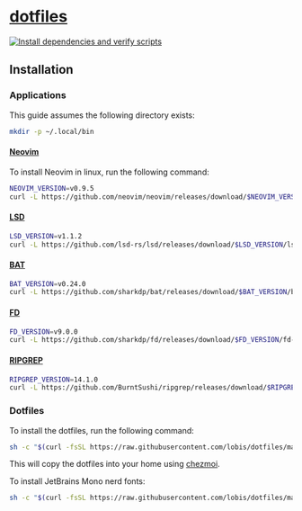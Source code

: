 # [dotfiles](https://github.com/lobis/dotfiles)

[![Install dependencies and verify scripts](https://github.com/lobis/dotfiles/actions/workflows/verify.yml/badge.svg)](https://github.com/lobis/dotfiles/actions/workflows/verify.yml)

## Installation

### Applications

This guide assumes the following directory exists:

```bash
mkdir -p ~/.local/bin
```

#### [Neovim](https://github.com/neovim/neovim)

To install Neovim in linux, run the following command:

```bash
NEOVIM_VERSION=v0.9.5
curl -L https://github.com/neovim/neovim/releases/download/$NEOVIM_VERSION/nvim-linux64.tar.gz | tar -xz -C ~/.local && ln -s ~/.local/nvim-linux64/bin/nvim ~/.local/bin/nvim
```

#### [LSD](https://github.com/lsd-rs/lsd)

```bash
LSD_VERSION=v1.1.2
curl -L https://github.com/lsd-rs/lsd/releases/download/$LSD_VERSION/lsd-$LSD_VERSION-x86_64-unknown-linux-gnu.tar.gz | tar -xz -C ~/.local && ln -s ~/.local/lsd-$LSD_VERSION-x86_64-unknown-linux-gnu/lsd ~/.local/bin/lsd
```

#### [BAT](https://github.com/sharkdp/bat)

```bash
BAT_VERSION=v0.24.0
curl -L https://github.com/sharkdp/bat/releases/download/$BAT_VERSION/bat-$BAT_VERSION-x86_64-unknown-linux-gnu.tar.gz | tar -xz -C ~/.local && ln -s ~/.local/bat-$BAT_VERSION-x86_64-unknown-linux-gnu/bat ~/.local/bin/bat
```

#### [FD](https://github.com/sharkdp/fd)

```bash
FD_VERSION=v9.0.0
curl -L https://github.com/sharkdp/fd/releases/download/$FD_VERSION/fd-$FD_VERSION-x86_64-unknown-linux-gnu.tar.gz | tar -xz -C ~/.local && ln -s ~/.local/fd-$FD_VERSION-x86_64-unknown-linux-gnu/fd ~/.local/bin/fd
```

#### [RIPGREP](https://github.com/BurntSushi/ripgrep)

```bash
RIPGREP_VERSION=14.1.0
curl -L https://github.com/BurntSushi/ripgrep/releases/download/$RIPGREP_VERSION/ripgrep-$RIPGREP_VERSION-x86_64-unknown-linux-musl.tar.gz | tar -xz -C ~/.local && ln -s ~/.local/ripgrep-$RIPGREP_VERSION-x86_64-unknown-linux-musl/rg ~/.local/bin/rg
```

### Dotfiles

To install the dotfiles, run the following command:

```bash
sh -c "$(curl -fsSL https://raw.githubusercontent.com/lobis/dotfiles/main/install.sh)"
```

This will copy the dotfiles into your home using [chezmoi](https://github.com/twpayne/chezmoi).

To install JetBrains Mono nerd fonts:

```bash
sh -c "$(curl -fsSL https://raw.githubusercontent.com/lobis/dotfiles/main/install-fonts.sh)"
```
